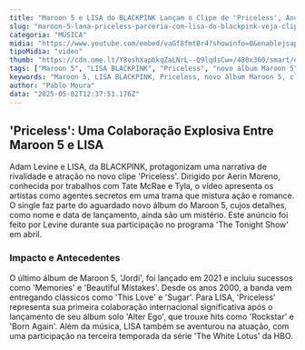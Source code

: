```yaml
---
title: "Maroon 5 e LISA do BLACKPINK Lançam o Clipe de 'Priceless', Anunciando Novo Álbum"
slug: "maroon-5-lana-priceless-parceria-com-lisa-do-blackpink-veja-clipe"
categoria: "MÚSICA"
midia: "https://www.youtube.com/embed/vaGf8fmtBr4?showinfo=0&enablejsapi=1"
tipoMidia: "video"
thumb: "https://cdn.ome.lt/Y8oshXapbkqZaLNrL--Q9lqdsCw=/480x360/smart/extras/conteudos/lisa_maroon.png"
tags: ["Maroon 5", "LISA BLACKPINK", "Priceless", "novo álbum Maroon 5", "clipe Priceless", "Adam Levine", "colaboração musical"]
keywords: "Maroon 5, LISA BLACKPINK, Priceless, novo álbum Maroon 5, clipe Priceless, Adam Levine, colaboração musical"
author: "Pablo Moura"
data: "2025-05-02T12:37:51.176Z"
---
```


## 'Priceless': Uma Colaboração Explosiva Entre Maroon 5 e LISA

Adam Levine e LISA, da BLACKPINK, protagonizam uma narrativa de rivalidade e atração no novo clipe 'Priceless'. Dirigido por Aerin Moreno, conhecida por trabalhos com Tate McRae e Tyla, o vídeo apresenta os artistas como agentes secretos em uma trama que mistura ação e romance. O single faz parte do aguardado novo álbum do Maroon 5, cujos detalhes, como nome e data de lançamento, ainda são um mistério. Este anúncio foi feito por Levine durante sua participação no programa 'The Tonight Show' em abril.

### Impacto e Antecedentes

O último álbum de Maroon 5, 'Jordi', foi lançado em 2021 e incluiu sucessos como 'Memories' e 'Beautiful Mistakes'. Desde os anos 2000, a banda vem entregando clássicos como 'This Love' e 'Sugar'. Para LISA, 'Priceless' representa sua primeira colaboração internacional significativa após o lançamento de seu álbum solo 'Alter Ego', que trouxe hits como 'Rockstar' e 'Born Again'. Além da música, LISA também se aventurou na atuação, com uma participação na terceira temporada da série 'The White Lotus' da HBO.